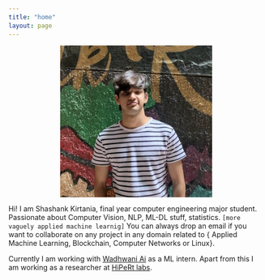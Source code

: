 ```yaml
---
title: "home"
layout: page
---
```

<img src="blogs/images/me.png"        
        alt="2020" 
        width="300" 
        height="300" 
        style="display: block; margin: 0 auto" />

Hi! I am Shashank Kirtania, final year computer engineering major student. Passionate about Computer Vision, NLP, ML-DL stuff, statistics. `[more vaguely applied machine learnig]`
You can always drop an email if you want to collaborate on any project in any domain related to { Applied Machine Learning, Blockchain, Computer Networks or Linux}.

Currently I am working with [Wadhwani Ai](https://www.wadhwaniai.org) as a ML intern. Apart from this I am working as a researcher at [HiPeRt labs](https://hipert.unimore.it). 
